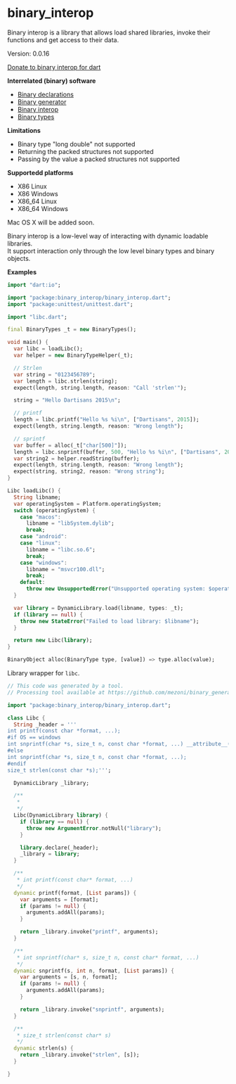 binary_interop
=====

Binary interop is a library that allows load shared libraries, invoke their functions and get access to their data.

Version: 0.0.16

[Donate to binary interop for dart](https://www.paypal.com/cgi-bin/webscr?cmd=_donations&business=binary.dart@gmail.com&item_name=binary.interop.for.dart&currency_code=USD)

**Interrelated (binary) software**

- [Binary declarations](https://pub.dartlang.org/packages/binary_declarations)
- [Binary generator](https://pub.dartlang.org/packages/binary_generator)
- [Binary interop](https://pub.dartlang.org/packages/binary_interop)
- [Binary types](https://pub.dartlang.org/packages/binary_types)

**Limitations**

- Binary type "long double" not supported
- Returning the packed structures not supported
- Passing by the value a packed structures not supported

**Supportedd platforms**

- X86 Linux
- X86 Windows
- X86_64 Linux
- X86_64 Windows

Mac OS X will be added soon.

Binary interop is a low-level way of interacting with dynamic loadable libraries.  
It support interaction only through the low level binary types and binary objects.

**Examples**

```dart
import "dart:io";

import "package:binary_interop/binary_interop.dart";
import "package:unittest/unittest.dart";

import "libc.dart";

final BinaryTypes _t = new BinaryTypes();

void main() {
  var libc = loadLibc();
  var helper = new BinaryTypeHelper(_t);

  // Strlen
  var string = "0123456789";
  var length = libc.strlen(string);
  expect(length, string.length, reason: "Call 'strlen'");

  string = "Hello Dartisans 2015\n";

  // printf
  length = libc.printf("Hello %s %i\n", ["Dartisans", 2015]);
  expect(length, string.length, reason: "Wrong length");

  // sprintf
  var buffer = alloc(_t["char[500]"]);
  length = libc.snprintf(buffer, 500, "Hello %s %i\n", ["Dartisans", 2015]);
  var string2 = helper.readString(buffer);
  expect(length, string.length, reason: "Wrong length");
  expect(string, string2, reason: "Wrong string");
}

Libc loadLibc() {
  String libname;
  var operatingSystem = Platform.operatingSystem;
  switch (operatingSystem) {
    case "macos":
      libname = "libSystem.dylib";
      break;
    case "android":
    case "linux":
      libname = "libc.so.6";
      break;
    case "windows":
      libname = "msvcr100.dll";
      break;
    default:
      throw new UnsupportedError("Unsupported operating system: $operatingSystem");
  }

  var library = DynamicLibrary.load(libname, types: _t);
  if (library == null) {
    throw new StateError("Failed to load library: $libname");
  }

  return new Libc(library);
}

BinaryObject alloc(BinaryType type, [value]) => type.alloc(value);

```

Library wrapper for `libc`.

```dart
// This code was generated by a tool.
// Processing tool available at https://github.com/mezoni/binary_generator

import "package:binary_interop/binary_interop.dart";

class Libc {
  String _header = '''
int printf(const char *format, ...);
#if OS == windows
int snprintf(char *s, size_t n, const char *format, ...) __attribute__((alias(_sprintf_p)));
#else
int snprintf(char *s, size_t n, const char *format, ...);
#endif
size_t strlen(const char *s);''';

  DynamicLibrary _library;

  /**
   *
   */
  Libc(DynamicLibrary library) {
    if (library == null) {
      throw new ArgumentError.notNull("library");
    }

    library.declare(_header);
    _library = library;
  }

  /**
   * int printf(const char* format, ...)
   */
  dynamic printf(format, [List params]) {
    var arguments = [format];
    if (params != null) {
      arguments.addAll(params);
    }

    return _library.invoke("printf", arguments);
  }

  /**
   * int snprintf(char* s, size_t n, const char* format, ...)
   */
  dynamic snprintf(s, int n, format, [List params]) {
    var arguments = [s, n, format];
    if (params != null) {
      arguments.addAll(params);
    }

    return _library.invoke("snprintf", arguments);
  }

  /**
   * size_t strlen(const char* s)
   */
  dynamic strlen(s) {
    return _library.invoke("strlen", [s]);
  }

}


```
